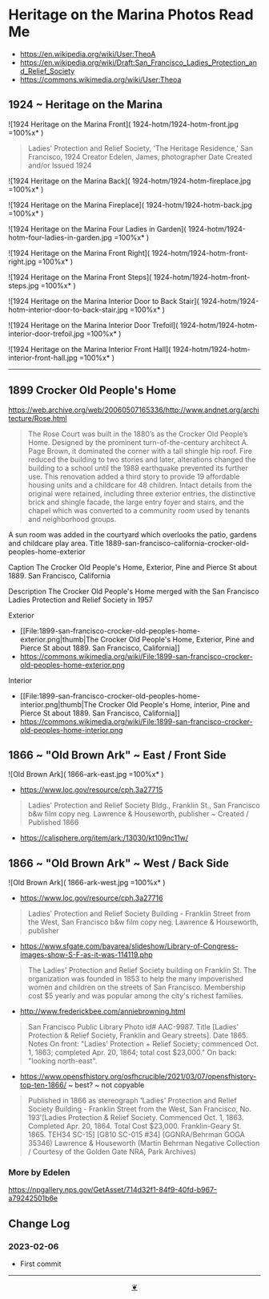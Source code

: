# Heritage on the Marina Photos Read Me

* https://en.wikipedia.org/wiki/User:TheoA
* https://en.wikipedia.org/wiki/Draft:San_Francisco_Ladies_Protection_and_Relief_Society
* https://commons.wikimedia.org/wiki/User:Theoa


## 1924 ~ Heritage on the Marina
![1924 Heritage on the Marina Front]( 1924-hotm/1924-hotm-front.jpg =100%x* )

> Ladies' Protection and Relief Society, 'The Heritage Residence,' San Francisco, 1924
> Creator Edelen, James, photographer
> Date Created and/or Issued 1924

![1924 Heritage on the Marina Back]( 1924-hotm/1924-hotm-fireplace.jpg =100%x* )

![1924 Heritage on the Marina Fireplace]( 1924-hotm/1924-hotm-back.jpg =100%x* )

![1924 Heritage on the Marina Four Ladies in Garden]( 1924-hotm/1924-hotm-four-ladies-in-garden.jpg =100%x* )

![1924 Heritage on the Marina Front Right]( 1924-hotm/1924-hotm-front-right.jpg =100%x* )

![1924 Heritage on the Marina Front Steps]( 1924-hotm/1924-hotm-front-steps.jpg =100%x* )

![1924 Heritage on the Marina Interior Door to Back Stair]( 1924-hotm/1924-hotm-interior-door-to-back-stair.jpg =100%x* )

![1924 Heritage on the Marina Interior Door Trefoil]( 1924-hotm/1924-hotm-interior-door-trefoil.jpg =100%x* )

![1924 Heritage on the Marina Interior Front Hall]( 1924-hotm/1924-hotm-interior-front-hall.jpg =100%x* )

***

## 1899 Crocker Old People's Home

https://web.archive.org/web/20060507165336/http://www.andnet.org/architecture/Rose.html

> The Rose Court was built in the 1880’s as the Crocker Old People’s Home. Designed by the prominent turn-of-the-century architect A. Page Brown, it dominated the corner with a tall shingle hip roof.
> Fire reduced the building to two stories and later, alterations changed the building to a school until the 1989 earthquake prevented its further use.
> This renovation added a third story to provide 19 affordable housing units and a childcare for 48 children. Intact details from the original were retained, including three exterior entries, the distinctive brick and shingle facade, the large entry foyer and stairs, and the chapel which was converted to a community room used by tenants and neighborhood groups.

A sun room was added in the courtyard which overlooks the patio, gardens and childcare play area.
Title
1889-san-francisco-california-crocker-old-peoples-home-exterior

Caption
The Crocker Old People's Home, Exterior, Pine and Pierce St about 1889. San Francisco, California

Description
The Crocker Old People's Home merged with the San Francisco Ladies Protection and Relief Society in 1957

Exterior

* [[File:1899-san-francisco-crocker-old-peoples-home-exterior.png|thumb|The Crocker Old People's Home, Exterior, Pine and Pierce St about 1889. San Francisco, California]]
* https://commons.wikimedia.org/wiki/File:1899-san-francisco-crocker-old-peoples-home-exterior.png


Interior
* [[File:1899-san-francisco-crocker-old-peoples-home-interior.png|thumb|The Crocker Old People's Home, interior, Pine and Pierce St about 1889. San Francisco, California]]
* https://commons.wikimedia.org/wiki/File:1899-san-francisco-crocker-old-peoples-home-interior.png



## 1866 ~ "Old Brown Ark" ~ East / Front Side

![Old Brown Ark]( 1866-ark-east.jpg =100%x* )

* https://www.loc.gov/resource/cph.3a27715
>Ladies' Protection and Relief Society Bldg., Franklin St., San Francisco b&w film copy neg.
> Lawrence & Houseworth, publisher ~ Created / Published 1866

* https://calisphere.org/item/ark:/13030/kt109nc11w/


## 1866 ~ "Old Brown Ark" ~ West / Back Side

![Old Brown Ark]( 1866-ark-west.jpg =100%x* )

* https://www.loc.gov/resource/cph.3a27716

>Ladies' Protection and Relief Society Building - Franklin Street from the West, San Francisco b&w film copy neg.
>Lawrence & Houseworth, publisher

* https://www.sfgate.com/bayarea/slideshow/Library-of-Congress-images-show-S-F-as-it-was-114119.php
> The Ladies' Protection and Relief Society building on Franklin St. The organization was founded in 1853 to help the many impoverished women and children on the streets of San Francisco. Membership cost $5 yearly and was popular among the city's richest families.

* http://www.frederickbee.com/anniebrowning.html
>San Francisco Public Library Photo id# AAC-9987. Title [Ladies' Protection & Relief Society, Franklin and Geary streets]. Date 1865. Notes On front: "Ladies' Protection + Relief Society; commenced Oct. 1, 1863; completed Apr. 20, 1864; total cost $23,000." On back: "looking north-east".

* https://www.opensfhistory.org/osfhcrucible/2021/03/07/opensfhistory-top-ten-1866/ ~ best? ~ not copyable
> Published in 1866 as stereograph 'Ladies' Protection and Relief Society Building - Franklin Street from the West, San Francisco, No. 193'[Ladies Protection & Relief Society. Commenced Oct. 1, 1863. Completed Apr. 20, 1864. Total Cost $23,000. Franklin-Geary St. 1865. TEH34 SC-15] [G810 SC-015 #34] (GGNRA/Behrman GOGA 35346)
> Lawrence & Houseworth (Martin Behrman Negative Collection / Courtesy of the Golden Gate NRA, Park Archives)

### More by Edelen

https://npgallery.nps.gov/GetAsset/714d32f1-84f9-40fd-b967-a79242501b6e




## Change Log


### 2023-02-06

* First commit


***

<center title="Hello! Click me to go up to the top" ><a class=aDingbat href=javascript:window.scrollTo(0,0);> ❦ </a></center>

